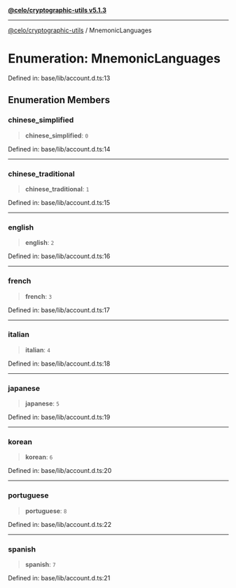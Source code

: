 [**@celo/cryptographic-utils v5.1.3**](../README.md)

***

[@celo/cryptographic-utils](../globals.md) / MnemonicLanguages

# Enumeration: MnemonicLanguages

Defined in: base/lib/account.d.ts:13

## Enumeration Members

### chinese\_simplified

> **chinese\_simplified**: `0`

Defined in: base/lib/account.d.ts:14

***

### chinese\_traditional

> **chinese\_traditional**: `1`

Defined in: base/lib/account.d.ts:15

***

### english

> **english**: `2`

Defined in: base/lib/account.d.ts:16

***

### french

> **french**: `3`

Defined in: base/lib/account.d.ts:17

***

### italian

> **italian**: `4`

Defined in: base/lib/account.d.ts:18

***

### japanese

> **japanese**: `5`

Defined in: base/lib/account.d.ts:19

***

### korean

> **korean**: `6`

Defined in: base/lib/account.d.ts:20

***

### portuguese

> **portuguese**: `8`

Defined in: base/lib/account.d.ts:22

***

### spanish

> **spanish**: `7`

Defined in: base/lib/account.d.ts:21
